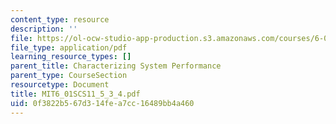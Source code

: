 ```yaml
---
content_type: resource
description: ''
file: https://ol-ocw-studio-app-production.s3.amazonaws.com/courses/6-01sc-introduction-to-electrical-engineering-and-computer-science-i-spring-2011/0f3822b567d314fea7cc16489bb4a460_MIT6_01SCS11_5_3_4.pdf
file_type: application/pdf
learning_resource_types: []
parent_title: Characterizing System Performance
parent_type: CourseSection
resourcetype: Document
title: MIT6_01SCS11_5_3_4.pdf
uid: 0f3822b5-67d3-14fe-a7cc-16489bb4a460
---
```

